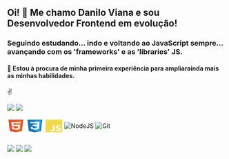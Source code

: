 ## Oi! 👋 Me chamo Danilo Viana e sou Desenvolvedor Frontend em evolução! 
### Seguindo estudando... indo e voltando ao JavaScript sempre... avançando com os 'frameworks' e as 'libraries' JS. 
#### 🤔 Estou à procura de minha primeira experiência para ampliarainda mais as minhas habilidades. 

✌️

<div>
    <img height="180em" src="https://github-readme-stats.vercel.app/api?username=danilovviana&show_icons=true&theme=dark&include_all_commits=true&count_private=true">
    <img height="180em" src="https://github-readme-stats.vercel.app/api/top-langs/?username=danilovviana&layout=compact&langs_count=7&theme=dark">
</div>
<div style="display: inline_block "><br>
    <img align="center" alt="HTML" height="30" width="40" src="https://raw.githubusercontent.com/devicons/devicon/master/icons/html5/html5-original.svg">
    <img align="center" alt="CSS" height="30" width="40" src="https://raw.githubusercontent.com/devicons/devicon/master/icons/css3/css3-original.svg">
    <img align="center" alt="Js" height="30" width="40" src="https://raw.githubusercontent.com/devicons/devicon/master/icons/javascript/javascript-plain.svg">
    <img align="center" alt="NodeJS" height="30" width="40" src="https://cdn.jsdelivr.net/gh/devicons/devicon/icons/nodejs/nodejs-plain.svg">
    <img align="center" alt="Git" height="30" width="40" src="https://icongr.am/devicon/git-original.svg?size=128&color=currentColor">
</div>

##

<div>
    <a href="https://instagram.com/danilovianadev/ " target="_blank "><img src="https://img.shields.io/badge/-Instagram-%23E4405F?style=for-the-badge&logo=instagram&logoColor=white " target="_blank "></a>
    <a href="mailto:danilovviana@gmail.com "><img src="https://img.shields.io/badge/-Gmail-%23333?style=for-the-badge&logo=gmail&logoColor=white " target="_blank "></a>
    <a href="https://linkedin.com/in/danilovviana/ " target="_blank "><img src="https://img.shields.io/badge/-LinkedIn-%230077B5?style=for-the-badge&logo=linkedin&logoColor=white " target="_blank "></a>
</div>

<!--
**danilovviana/danilovviana** é um repositório ✨ importante pra mim_ ✨ porque este arquivo `README.md` aparece no meu perfil do Github e também no Linkedin.
